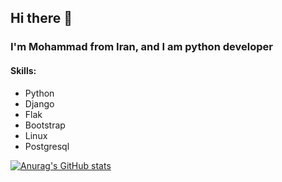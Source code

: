 ## Hi there 👋

### I'm Mohammad from Iran, and I am python developer

#### Skills: 
* Python
* Django
* Flak
* Bootstrap
* Linux
* Postgresql



[![Anurag's GitHub stats](https://github-readme-stats.vercel.app/api?username=Ayazadeh)](https://github.com/anuraghazra/github-readme-stats)


